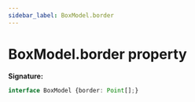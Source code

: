 ```yaml
---
sidebar_label: BoxModel.border
---
```

# BoxModel.border property

**Signature:**

```typescript
interface BoxModel {border: Point[];}
```
